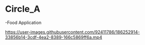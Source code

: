 # Circle_A
-Food Application


https://user-images.githubusercontent.com/92411786/186252914-33856b14-3cdf-4ea2-8389-166c5869ff6a.mp4

